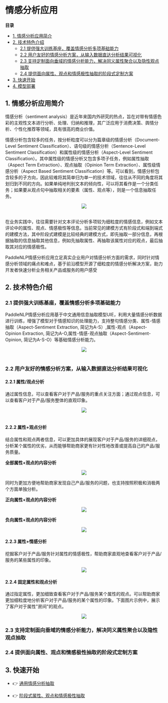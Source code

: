 # 情感分析应用

**目录**
- [1. 情感分析应用简介](#1)
- [2. 技术特色介绍](#2)
  - [2.1 提供强大训练基座，覆盖情感分析多项基础能力](#2.1)
  - [2.2 用户友好的情感分析方案，从输入数据直达分析结果可视化](#2.2)
  - [2.3 支持定制面向垂域的情感分析能力，解决同义属性聚合以及隐性观点抽取](#2.3)
  - [2.4 提供面向属性、观点和情感极性抽取的阶段式定制方案](#2.4)
- [3. 快速开始](#3)
- [4. 模型部署](#4)

<a name="1"></a>

## 1. 情感分析应用简介
情感分析（sentiment analysis）是近年来国内外研究的热点，旨在对带有情感色彩的主观性文本进行分析、处理、归纳和推理，其广泛应用于消费决策、舆情分析、个性化推荐等领域，具有很高的商业价值。

情感分析包含较多的任务，按分析粒度可以分为篇章级的情感分析（Document-Level Sentiment Classification）、语句级的情感分析（Sentence-Level Sentiment Classification）和属性级的情感分析（Aspect-Level Sentiment Classification）。其中属性级的情感分析又包含多项子任务，例如属性抽取（Aspect Term Extraction）、观点抽取（Opinion Term Extraction）、属性级情感分析（Aspect Based Sentiment Classification）等。可以看到，情感分析包含较多的子方向，因此较难将其简单归为单一的技术领域，往往从不同的角度将其划归到不同的方向。如果单纯地判别文本的倾向性，可以将其看作是一个分类任务；如果要从观点句中抽取相关的要素（属性、观点等），则是一个信息抽取任务。

<div align="center">
    <img src="https://user-images.githubusercontent.com/35913314/199726520-812962ec-b4ae-4250-a903-4b33a07deff9.png" />
</div>
<br>

在业务实践中，往往需要针对文本评论分析多项较为细粒度的情感信息，例如文本评论中的属性、观点、情感极性等信息。当前常见的建模方式有阶段式和端到端式的建模方法，其中阶段式建模是比较经典的建模方式，即先抽取一部分信息，再根据抽取的信息抽取其他信息，例如先抽取属性、再抽取该属性对应的观点，最后抽取其对应的情感极性。

PaddleNLP情感分析应用立足真实企业用户对情感分析方面的需求，同时针对情感分析领域的痛点和难点，基于前沿模型开源了细粒度的情感分析解决方案，助力开发者快速分析业务相关产品或服务的用户感受

<a name="2"></a>

## 2. 技术特色介绍

<a name="2.1"></a>

### 2.1 提供强大训练基座，覆盖情感分析多项基础能力

PaddleNLP情感分析应用基于中文通用信息抽取模型UIE，利用大量情感分析数据进行训练，增强了模型对于情感知识的处理能力，支持整句情感分类、属性-情感抽取（Aspect-Sentiment Extraction, 简记为A-S）,属性-观点（Aspect-Opinion Extraction, 简记为A-O,属性-情感-观点抽取（Aspect-Sentiment-Opinion, 简记为A-S-O）等基础情感分析能力。

<div align="center">
    <img src="https://user-images.githubusercontent.com/35913314/199965793-f0933baa-5b82-47da-9271-ba36642119f8.png" />
</div>
<br>

<a name="2.2"></a>

### 2.2 用户友好的情感分析方案，从输入数据直达分析结果可视化

#### 2.2.1 属性/观点分析
通过属性信息，可以查看客户对于产品/服务的重点关注方面；通过观点信息，可以查看客户对于产品/服务整体的直观印象。

<div align="center">
    <img src="https://user-images.githubusercontent.com/35913314/199973186-be978c42-dc92-40f1-b493-e122ac9bdc6e.png" />
</div>
<br>

#### 2.2.2 属性+观点分析
结合属性和观点两者信息，可以更加具体的展现客户对于产品/服务的详细观点，分析某个属性的优劣，从而能够帮助商家更有针对性地改善或提高自己的产品/服务质量。

**全部属性+观点的内容分析**
<div align="center">
    <img src="https://user-images.githubusercontent.com/35913314/199974942-8e55aabd-6c35-48ec-8f6d-3270b67b299c.png"/>
</div>

同时为更加方便地帮助商家发现自己产品/服务的问题，也支持按照积极和消极两个方面单独分析。

**正向属性+观点的内容分析**

<div align="center">
    <img src="https://user-images.githubusercontent.com/35913314/199976730-b72f653d-e5b9-487e-98bd-ceed821be0fb.png"/>
</div>

**负向属性+观点的内容分析**

<div align="center">
    <img src="https://user-images.githubusercontent.com/35913314/199977230-4d4eb7db-3ebf-4858-883a-5fa61e8542ce.png"/>
</div>

#### 2.2.3 属性+情感分析
挖掘客户对于产品/服务针对属性的情感极性，帮助商家直观地查看客户对于产品/服务的某些属性的印象。

<div align="center">
    <img src="https://user-images.githubusercontent.com/35913314/200213177-0342bec4-5955-4ab9-9e98-5e4ef8e1a35e.png"/>
</div>

#### 2.2.4 固定属性和观点分析
通过指定属性，更加细致查看客户对于产品/服务某个属性的观点。可以帮助商家更加细粒度地分析客户对于产品/服务的某个属性的印象。下面图片示例中，展示了客户对于属性"房间"的观点。

<div align="center">
    <img src="https://user-images.githubusercontent.com/35913314/200213998-e646c422-7ab5-48ae-9e28-d6068cdf7b8f.png"/>
</div>

<a name="2.3"></a>

### 2.3 支持定制面向垂域的情感分析能力，解决同义属性聚合以及隐性观点抽取



### 2.4 提供面向属性、观点和情感极性抽取的阶段式定制方案



<a name="3"></a>

## 3. 快速开始

- 👉 [通用情感分析抽取](./unified_sentiment_extraction/README)

- 👉 [阶段式属性、观点和情感极性抽取](./ASO_analysis/README)
